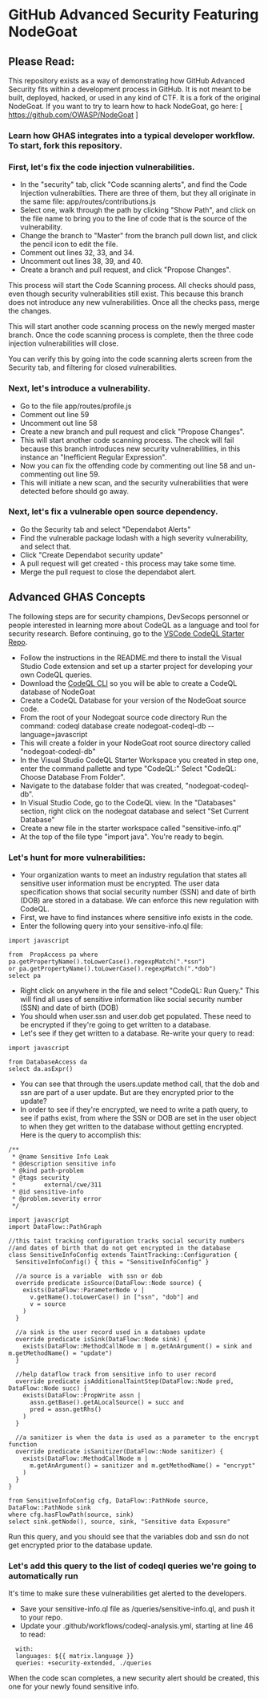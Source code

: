 # GitHub Advanced Security Featuring NodeGoat

## Please Read:

This repository exists as a way of demonstrating how GitHub Advanced Security fits within a development process in GitHub.  It is not meant to be built, deployed, hacked, or used in any kind of CTF.  It is a fork of the original NodeGoat.  If you want to try to learn how to hack NodeGoat, go here:
[ https://github.com/OWASP/NodeGoat ]

### Learn how GHAS integrates into a typical developer workflow.  To start, fork this repository.

### First, let's fix the code injection vulnerabilities.
  - In the "security" tab, click "Code scanning alerts", and find the Code Injection vulnerabilties.  There are three of them, but they all originate in the same file:  app/routes/contributions.js 
  - Select one, walk through the path by clicking "Show Path", and click on the file name to bring you to the line of code that is the source of the vulnerability.  
  - Change the branch to "Master" from the branch pull down list, and click the pencil icon to edit the file.  
  - Comment out lines 32, 33, and 34.  
  - Uncomment out lines 38, 39, and 40.
  - Create a branch and pull request, and click "Propose Changes".

This process will start the Code Scanning process.  All checks should pass, even though security vulnerabilities still exist.  This because this branch does not introduce any new vulnerabilities. Once all the checks pass, merge the changes.

This will start another code scanning process on the newly merged master branch.  Once the code scanning process is complete, then the three code injection vulnerabilities will close.

You can verify this by going into the code scanning alerts screen from the Security tab, and filtering for closed vulnerabilities.  

### Next, let's introduce a vulnerability.
  - Go to the file app/routes/profile.js
  - Comment out line 59
  - Uncomment out line 58
  - Create a new branch and pull request and click "Propose Changes".
  - This will start another code scanning process.  The check will fail because this branch introduces new security vulnerabilities, in this instance an "Inefficient Regular Expression".
  - Now you can fix the offending code by commenting out line 58 and un-commenting out line 59.
  - This will initiate a new scan, and the security vulnerabilities that were detected before should go away.


### Next, let's fix a vulnerable open source dependency. 
   - Go the Security tab and select "Dependabot Alerts"
   - Find the vulnerable package lodash with a high severity vulnerability, and select that.
   - Click "Create Dependabot security update"
   - A pull request will get created - this process may take some time.
   - Merge the pull request to close the dependabot alert.
   
## Advanced GHAS Concepts
The following steps are for security champions, DevSecops personnel or people interested in learning more about CodeQL as a language and tool for security research.
Before continuing, go to the  [VSCode CodeQL Starter Repo](https://github.com/github/vscode-codeql-starter).  
 - Follow the instructions in the README.md  there to install the Visual Studio Code extension and set up a starter project for developing your own CodeQL queries.
 - Download the [CodeQL CLI](https://codeql.github.com/docs/codeql-cli/getting-started-with-the-codeql-cli/) so you will be able to create a CodeQL database of NodeGoat
 - Create a CodeQL Database for your version of the NodeGoat source code.
  - From the root of your Nodegoat source code directory Run the command:   codeql database create nodegoat-codeql-db --language=javascript
  - This will create a folder in your NodeGoat root source directory called "nodegoat-codeql-db"
 - In the Visual Studio CodeQL Starter Workspace you created in step one, enter the command pallette and type "CodeQL:"  Select "CodeQL:  Choose Database From Folder". 
 - Navigate to the database folder that was created, "nodegoat-codeql-db".
 - In Visual Studio Code, go to the CodeQL view.  In the "Databases" section, right click on the nodegoat database and select "Set Current Database"
 - Create a new file in the starter workspace called "sensitive-info.ql"
 - At the top of the file type "import java".  You're ready to begin.


### Let's hunt for more vulnerabilities:
  - Your organization wants to meet an industry regulation that states all sensitive user information must be encrypted.  The user data specification shows that social security number (SSN) and date of birth (DOB) are stored in a database. We can enforce this new regulation with CodeQL.
  - First, we have to find instances where sensitive info exists in the code.
  - Enter the following query into your sensitive-info.ql file: 
 ```
import javascript

from  PropAccess pa where pa.getPropertyName().toLowerCase().regexpMatch(".*ssn")
or pa.getPropertyName().toLowerCase().regexpMatch(".*dob")
select pa
```
  - Right click on anywhere in the file and select "CodeQL:  Run Query."  This will find all uses of sensitive information like social security number (SSN) and date of birth (DOB)
  - You should when user.ssn and user.dob get populated.  These need to be encrypted if they're going to get written to a database.  
  - Let's see if they get written to a database.  Re-write your query to read:
 ```
import javascript

from DatabaseAccess da
select da.asExpr()
```
  - You can see that through the users.update method call, that the dob and ssn are part of a user update.  But are they encrypted prior to the update?
  - In order to see if they're encrypted, we need to write a path query, to see if paths exist, from where the SSN or DOB are set in the user object to when they get written to the database without getting encrypted.  Here is the query to accomplish this:
```
/**
 * @name Sensitive Info Leak
 * @description sensitive info
 * @kind path-problem
 * @tags security
 *        external/cwe/311
 * @id sensitive-info
 * @problem.severity error
 */

import javascript
import DataFlow::PathGraph

//this taint tracking configuration tracks social security numbers
//and dates of birth that do not get encrypted in the database
class SensitiveInfoConfig extends TaintTracking::Configuration {
  SensitiveInfoConfig() { this = "SensitiveInfoConfig" }

  //a source is a variable  with ssn or dob
  override predicate isSource(DataFlow::Node source) {
    exists(DataFlow::ParameterNode v |
      v.getName().toLowerCase() in ["ssn", "dob"] and
      v = source
    )
  }

  //a sink is the user record used in a databaes update
  override predicate isSink(DataFlow::Node sink) {
    exists(DataFlow::MethodCallNode m | m.getAnArgument() = sink and m.getMethodName() = "update")
  }

  //help dataflow track from sensitive info to user record
  override predicate isAdditionalTaintStep(DataFlow::Node pred, DataFlow::Node succ) {
    exists(DataFlow::PropWrite assn |
      assn.getBase().getALocalSource() = succ and
      pred = assn.getRhs()
    )
  }

  //a sanitizer is when the data is used as a parameter to the encrypt function
  override predicate isSanitizer(DataFlow::Node sanitizer) {
    exists(DataFlow::MethodCallNode m |
      m.getAnArgument() = sanitizer and m.getMethodName() = "encrypt"
    )
  }
}

from SensitiveInfoConfig cfg, DataFlow::PathNode source, DataFlow::PathNode sink
where cfg.hasFlowPath(source, sink)
select sink.getNode(), source, sink, "Sensitive data Exposure"
```
Run this query, and you should see that the variables dob and ssn do not get encrypted prior to the database update.

### Let's add this query to the list of codeql queries we're going to automatically run
It's time to make sure these vulnerabilities get alerted to the developers.  
 - Save your sensitive-info.ql file as <repo root>/queries/sensitive-info.ql, and push it to your repo.
 - Update your .github/workflows/codeql-analysis.yml, starting at line 46 to read:
```
  with:
  languages: ${{ matrix.language }}
  queries: +security-extended, ./queries
```

When the code scan completes, a new security alert should be created, this one for your newly found sensitive info. 







 
